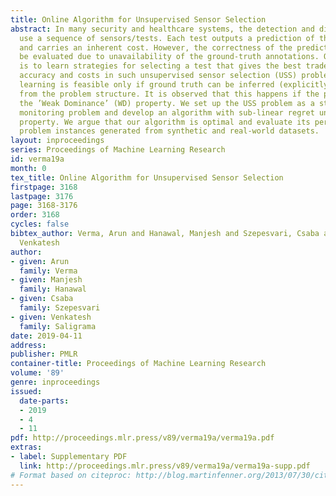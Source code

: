 ```yaml
---
title: Online Algorithm for Unsupervised Sensor Selection
abstract: In many security and healthcare systems, the detection and diagnosis systems
  use a sequence of sensors/tests. Each test outputs a prediction of the latent state
  and carries an inherent cost. However, the correctness of the predictions cannot
  be evaluated due to unavailability of the ground-truth annotations. Our objective
  is to learn strategies for selecting a test that gives the best trade-off between
  accuracy and costs in such unsupervised sensor selection (USS) problems. Clearly,
  learning is feasible only if ground truth can be inferred (explicitly or implicitly)
  from the problem structure. It is observed that this happens if the problem satisfies
  the ’Weak Dominance’ (WD) property. We set up the USS problem as a stochastic partial
  monitoring problem and develop an algorithm with sub-linear regret under the WD
  property. We argue that our algorithm is optimal and evaluate its performance on
  problem instances generated from synthetic and real-world datasets.
layout: inproceedings
series: Proceedings of Machine Learning Research
id: verma19a
month: 0
tex_title: Online Algorithm for Unsupervised Sensor Selection
firstpage: 3168
lastpage: 3176
page: 3168-3176
order: 3168
cycles: false
bibtex_author: Verma, Arun and Hanawal, Manjesh and Szepesvari, Csaba and Saligrama,
  Venkatesh
author:
- given: Arun
  family: Verma
- given: Manjesh
  family: Hanawal
- given: Csaba
  family: Szepesvari
- given: Venkatesh
  family: Saligrama
date: 2019-04-11
address: 
publisher: PMLR
container-title: Proceedings of Machine Learning Research
volume: '89'
genre: inproceedings
issued:
  date-parts:
  - 2019
  - 4
  - 11
pdf: http://proceedings.mlr.press/v89/verma19a/verma19a.pdf
extras:
- label: Supplementary PDF
  link: http://proceedings.mlr.press/v89/verma19a/verma19a-supp.pdf
# Format based on citeproc: http://blog.martinfenner.org/2013/07/30/citeproc-yaml-for-bibliographies/
---
```

